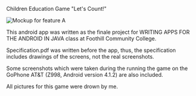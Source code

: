 Children Education Game "Let's Count!"

![Mockup for feature A](https://github.com/Katy-katy/ANDROID_APP-Children-Education-Game-Let-s-Count-/blob/master/Screen_shot.png)

This android app was written as the finale project for WRITING APPS FOR THE ANDROID IN JAVA class at Foothill Community College.

Specification.pdf was written before the app, thus, the specification includes drawings of the screens, not the real screenshots. 

Some screenshots which were taken during the running the game on the GoPhone AT&T (Z998, Android version 4.1.2) are also included.

All pictures for this game were drown by me.
